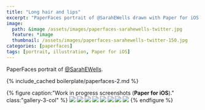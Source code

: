 ```yaml
---
title: "Long hair and lips"
excerpt: "PaperFaces portrait of @SarahEWells drawn with Paper for iOS on an iPad."
image: 
  path: &image /assets/images/paperfaces-sarahewells-twitter.jpg 
  feature: *image
  thumbnail: /assets/images/paperfaces-sarahewells-twitter-150.jpg
categories: [paperfaces]
tags: [portrait, illustration, Paper for iOS]
---
```


PaperFaces portrait of [@SarahEWells](https://twitter.com/sarahewells).

{% include_cached boilerplate/paperfaces-2.md %}

{% figure caption:"Work in progress screenshots (**Paper for iOS**)." class:"gallery-3-col" %}
[![](/assets/images/paperfaces-sarahewells-process-1-600.jpg)](/assets/images/paperfaces-sarahewells-process-1-lg.jpg)
[![](/assets/images/paperfaces-sarahewells-process-2-600.jpg)](/assets/images/paperfaces-sarahewells-process-2-lg.jpg)
[![](/assets/images/paperfaces-sarahewells-process-3-600.jpg)](/assets/images/paperfaces-sarahewells-process-3-lg.jpg)
[![](/assets/images/paperfaces-sarahewells-process-4-600.jpg)](/assets/images/paperfaces-sarahewells-process-4-lg.jpg)
[![](/assets/images/paperfaces-sarahewells-process-5-600.jpg)](/assets/images/paperfaces-sarahewells-process-5-lg.jpg)
[![](/assets/images/paperfaces-sarahewells-process-6-600.jpg)](/assets/images/paperfaces-sarahewells-process-6-lg.jpg)
[![](/assets/images/paperfaces-sarahewells-process-7-600.jpg)](/assets/images/paperfaces-sarahewells-process-7-lg.jpg)
[![](/assets/images/paperfaces-sarahewells-process-8-600.jpg)](/assets/images/paperfaces-sarahewells-process-8-lg.jpg)
{% endfigure %}
